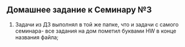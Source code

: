 ## Домашнее задание к Семинару №3

1. Задачи из ДЗ выполнял в той же папке, что и задачи с самого семинара- все задания на дом пометил буквами HW в конце названия файла;